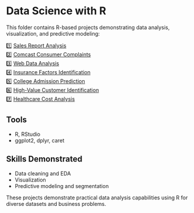 # Data Science with R

This folder contains R-based projects demonstrating data analysis, visualization, and predictive modeling:

1️⃣ [Sales Report Analysis](./sales-report-analysis)  
2️⃣ [Comcast Consumer Complaints](./comcast-consumer-complaints)  
3️⃣ [Web Data Analysis](./web-data-analysis)  
4️⃣ [Insurance Factors Identification](./insurance-factors-identification)  
5️⃣ [College Admission Prediction](./college-admission-prediction)  
6️⃣ [High-Value Customer Identification](./high-value-customer-identification)  
7️⃣ [Healthcare Cost Analysis](./healthcare-cost-analysis)

## Tools
- R, RStudio
- ggplot2, dplyr, caret

## Skills Demonstrated
- Data cleaning and EDA
- Visualization
- Predictive modeling and segmentation

These projects demonstrate practical data analysis capabilities using R for diverse datasets and business problems.
